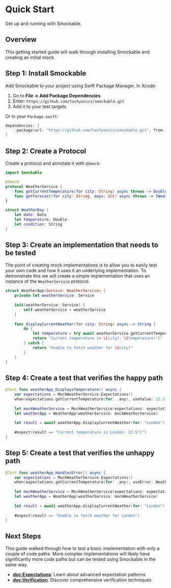 # Quick Start

Get up and running with Smockable.

## Overview

This getting started guide will walk through installing Smockable and creating an initial mock.

## Step 1: Install Smockable

Add Smockable to your project using Swift Package Manager. In Xcode:

1. Go to **File → Add Package Dependencies**
2. Enter: `https://github.com/tachyonics/smockable.git`
3. Add it to your test targets

Or in your `Package.swift`:

```swift
dependencies: [
    .package(url: "https://github.com/tachyonics/smockable.git", from: "1.0.0")
]
```

## Step 2: Create a Protocol

Create a protocol and annotate it with `@Smock`:

```swift
import Smockable

@Smock
protocol WeatherService {
    func getCurrentTemperature(for city: String) async throws -> Double
    func getForecast(for city: String, days: Int) async throws -> [WeatherDay]
}

struct WeatherDay {
    let date: Date
    let temperature: Double
    let condition: String
}
```

## Step 3: Create an implementation that needs to be tested

The point of creating mock implementations is to allow you to easily test your own code and how it uses it an underlying
implementation. To demonstrate this we will create a simple implementation that uses an instance of the `WeatherService`
protocol.

```swift
struct WeatherApp<Service: WeatherService> {
    private let weatherService: Service
    
    init(weatherService: Service) {
        self.weatherService = weatherService
    }
    
    func displayCurrentWeather(for city: String) async -> String {
        do {
            let temperature = try await weatherService.getCurrentTemperature(for: city)
            return "Current temperature in \(city): \(temperature)°C"
        } catch {
            return "Unable to fetch weather for \(city)"
        }
    }
}
```

## Step 4: Create a test that verifies the happy path

```swift
@Test func weatherApp_DisplaysTemperature() async {
    var expectations = MockWeatherService.Expectations()
    when(expectations.getCurrentTemperature(for: .any), useValue: 22.5)
    
    let mockWeatherService = MockWeatherService(expectations: expectations)
    let weatherApp = WeatherApp(weatherService: mockWeatherService)
    
    let result = await weatherApp.displayCurrentWeather(for: "London")
    
    #expect(result == "Current temperature in London: 22.5°C")
}
```

## Step 5: Create a test that verifies the unhappy path

```swift
@Test func weatherApp_HandlesError() async {
    var expectations = MockWeatherService.Expectations()
    when(expectations.getCurrentTemperature(for: .any), useError: WeatherError.serviceUnavailable)
    
    let mockWeatherService = MockWeatherService(expectations: expectations)
    let weatherApp = WeatherApp(weatherService: mockWeatherService)
    
    let result = await weatherApp.displayCurrentWeather(for: "London")
    
    #expect(result == "Unable to fetch weather for London")
}
```

## Next Steps

This guide walked through how to test a basic implementation with only a couple of code paths. More complex
implementations will likely have significantly more code paths but can be tested using Smockable in the same way.

- **<doc:Expectations>**: Learn about advanced expectation patterns
- **<doc:Verification>**: Discover comprehensive verification techniques  
